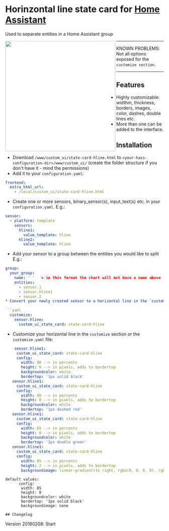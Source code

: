 # Horinzontal line state card for [Home Assistant](https://home-assistant.io)
Used to separate entities in a Home Assistant group 

<img align="left" src="https://i.imgur.com/mQiMmGg.jpg" height="350">

***
KNOWN PROBLEMS: Not all options exposed for the `customize section`.

***
## Features
* Highly customizable: widthm, thickness, borders, images, color, dashes, double lines etc.
* More than one can be added to the interface.

## Installation
* Download `/www/custom_ui/state-card-hline.html` to `<your-hass-configuration-dir>/www/custom_ui/` (create the folder structure if you don't have it - mind the permissions)
* Add it to your `configuration.yaml`:
```yaml
frontend:
  extra_html_url:
    - /local/custom_ui/state-card-hline.html
```
* Create one or more sensors, binary_sensor(s), input_text(s) etc. in your `configuration.yaml`. E.g.:
```yaml
sensor:
  - platform: template
    sensors:
      hline1:
        value_template: hline
      hline2:
        value_template: hline
```
* Add your sensor to a group between the entities you would like to split E.g.:
```yaml
group:
  your_group:
    name: ' '   > in this format the chart will not have a name above (recommeded)
    entities:
      - sensor.1
      - sensor.hline1
      - sensor.2   
* Convert your newly created sensor to a horizontal line in the `customize` section or your `customize.yaml` file:

```yaml
  customize:
    sensor.hline:
      custom_ui_state_card: state-card-hline
 ```
 * Customize your horizontal line in the `customize` section or the `customize.yaml` file:

 ```yaml
     sensor.hline1:
      custom_ui_state_card: state-card-hline
      config:
        width: 90 --> in percents
        height: 0 --> in pixels, adds to bordertop
        backgroundcolor: white
        bordertop: '1px solid black'
    sensor.hline1:
      custom_ui_state_card: state-card-hline
      config:
        width: 90 --> in percents
        height: 0 --> in pixels, adds to bordertop
        backgroundcolor: white
        bordertop: '1px dashed red'
    sensor.hline1:
      custom_ui_state_card: state-card-hline
      config:
        width: 65 --> in percents
        height: 0 --> in pixels, adds to bordertop
        backgroundcolor: white
        bordertop: '2px double green'
    sensor.hline1:
      custom_ui_state_card: state-card-hline
      config:
        width: 85 --> in percents
        height: 2 --> in pixels, adds to bordertop
        backgroundimage: linear-gradient(to right, rgba(0, 0, 0, 0), rgba(0, 0, 0, 0.75), rgba(0, 0, 0, 0))
 ```
 ```
 default values:
       config:
        width: 85
        height: 0
        backgroundcolor: white
        bordertop: '1px solid black'
        backgroundimage: none
 
## Changelog
```
Version 20180208:
Start
```
